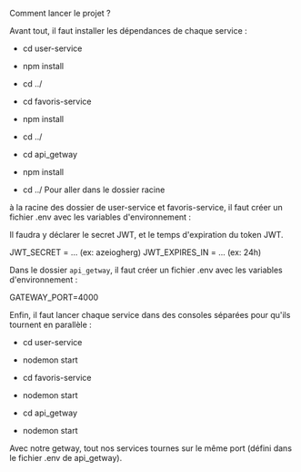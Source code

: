 Comment lancer le projet ?

Avant tout, il faut installer les dépendances de chaque service :

- cd user-service
- npm install

- cd ../
- cd favoris-service
- npm install

- cd ../
- cd api_getway
- npm install

- cd ../ Pour aller dans le dossier racine

à la racine des dossier de user-service et favoris-service, il faut créer un fichier .env avec les variables d'environnement :

Il faudra y déclarer le secret JWT, et le temps d'expiration du token JWT.

JWT_SECRET = ... (ex: azeiogherg)
JWT_EXPIRES_IN = ... (ex: 24h)

Dans le dossier ```api_getway```, il faut créer un fichier .env avec les variables d'environnement :	

GATEWAY_PORT=4000

Enfin, il faut lancer chaque service dans des consoles séparées pour qu'ils tournent en parallèle :

- cd user-service
- nodemon start


- cd favoris-service
- nodemon start


- cd api_getway
- nodemon start

Avec notre getway, tout nos services tournes sur le même port (défini dans le fichier .env de api_getway).